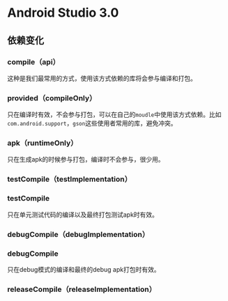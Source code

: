 # Android Studio 3.0

## 依赖变化

### compile（api）
这种是我们最常用的方式，使用该方式依赖的库将会参与编译和打包。

### provided（compileOnly）
只在编译时有效，不会参与打包，可以在自己的`moudle`中使用该方式依赖。比如`com.android.support`，`gson`这些使用者常用的库，避免冲突。

### apk（runtimeOnly）
只在生成apk的时候参与打包，编译时不会参与，很少用。

### testCompile（testImplementation）

### testCompile 
只在单元测试代码的编译以及最终打包测试apk时有效。

### debugCompile（debugImplementation）

### debugCompile 
只在debug模式的编译和最终的debug apk打包时有效。

### releaseCompile（releaseImplementation）